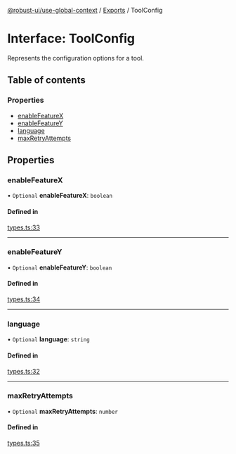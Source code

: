 [@robust-ui/use-global-context](../README.md) / [Exports](../modules.md) / ToolConfig

# Interface: ToolConfig

Represents the configuration options for a tool.

## Table of contents

### Properties

- [enableFeatureX](ToolConfig.md#enablefeaturex)
- [enableFeatureY](ToolConfig.md#enablefeaturey)
- [language](ToolConfig.md#language)
- [maxRetryAttempts](ToolConfig.md#maxretryattempts)

## Properties

### enableFeatureX

• `Optional` **enableFeatureX**: `boolean`

#### Defined in

[types.ts:33](https://github.com/nahuelRosas/robust-ui/blob/148f787/packages/hooks/use-global-context/src/types.ts#L33)

___

### enableFeatureY

• `Optional` **enableFeatureY**: `boolean`

#### Defined in

[types.ts:34](https://github.com/nahuelRosas/robust-ui/blob/148f787/packages/hooks/use-global-context/src/types.ts#L34)

___

### language

• `Optional` **language**: `string`

#### Defined in

[types.ts:32](https://github.com/nahuelRosas/robust-ui/blob/148f787/packages/hooks/use-global-context/src/types.ts#L32)

___

### maxRetryAttempts

• `Optional` **maxRetryAttempts**: `number`

#### Defined in

[types.ts:35](https://github.com/nahuelRosas/robust-ui/blob/148f787/packages/hooks/use-global-context/src/types.ts#L35)
